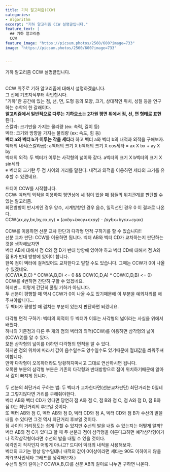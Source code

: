 ```yaml
---
title: 기하 알고리즘(CCW)
categories:
- Algorithm
excerpt: "기하 알고리즘 CCW 설명글입니다."
feature_text: |
  ## 기하 알고리즘
  CCW
feature_image: "https://picsum.photos/2560/600?image=733"
image: "https://picsum.photos/2560/600?image=733"


---
```


기하 알고리즘 CCW 설명글입니다.<br><br>

CCW 위주로 기하 알고리즘에 대해서 설명하겠습니다.<br>
그 전에 기초지식부터 확인합시다.<br>
"기하"란 공간에 있는 점, 선, 면, 도형 등의 모양, 크기, 상대적인 위치, 성질 등을 연구하는 수학의 한 갈래이다.<br>
**알고리즘에서 일반적으로 다루는 기하요소는 2차원 평면 위에서 점, 선, 면 형태로 표현**된다.<br>
스칼라: 크기만을 가지는 물리량 (ex: 속력, 길이 등)<br>
벡터: 크기와 방향을 가지는 물리량 (ex: 속도, 힘 등)<br>
**벡터 a와 벡터 b가 이루는 각을 세타**라 하고 벡터 a와 벡터 b의 내적과 외적을 구해보자.<br>
벡터의 내적(스칼라곱):  a벡터의 크기 X b벡터의 크기 X cos세타 =  ax X bx + ay X by<br>
벡터의 외적: 두 벡터가 이루는 사각형의 넓이와 같다. a벡터의 크기 X b벡터의 크기 X sin세타<br>
※ 벡터의 크기란 두 점 사이의 거리를 말한다. 내적과 외적을 이용하면 세타의 크기를 유추할 수 있겠네요.<br>
<br>
드디어 CCW를 시작합니다.<br>
CCW: 벡터의 외적을 이용하여 평면상에 세 점이 있을 때 점들의 위치관계를 판단할 수 있는 알고리즘.<br>
회전방향이 반시계인 경우 양수, 시계방향인 경우 음수, 일직선인 경우 0 이 결과로 나온다.<br>
CCW(ax,ay,bx,by,cx,cy) = (ax*by+bx*cy+cx*ay) - (ay*bx+by*cx+cy*ax)
<br><br>
CCW를 이용하면 선분 교차 판단과 다각형 면적 구하기를 할 수 있습니다!!<br>
선분 교차 판단: CCW를 이용하면 됩니다. 벡터 AB와 벡터 CD가 교차하는지 판단하는 것을 생각해보자면<br>
벡터 AB에 대해서 점 C와 점 D가 반대 방향에 있어야 하고 벡터 CD에 대해서 점 A와 점 B가 반대 방향에 있어야 합니다.<br>
한쪽 점이 벡터에 걸쳐있어도 교차한다고 말할 수도 있습니다. 그때는 CCW가 0이 나올 수 있겠네요.<br>
(CCW(A,B,C) * CCW(A,B,D) <= 0 && CCW(C,D,A) * CCW(C,D,B) <= 0)<br>
CCW를 4번하면 간단히 구할 수 있겠네요.<br>
하지만... 이렇게 간단히 풀릴 기하가 아닙니다.<br>
두 선분이 평행할 때 역시 CCW가 0이 나올 수도 있기때문에 이 부분을 예외처리를 해주셔야합니다...<br>
두 벡터가 평행할 때 겹치는 부분이 있는지 판단하면 되겠네요.<br>
<br>
다각형 면적 구하기: 벡터의 외적이 두 벡터가 이루는 사각형의 넓이라는 사실을 위에서 배웠다.<br>
하나의 기준점과 다른 두 개의 점의 벡터의 외적(CCW)를 이용하면 삼각형의 넓이(CCW/2)를 알 수 있다.<br>
모든 삼각형의 넓이를 더하면 다각형의 면적을 알 수 있다.<br>
하지만 점의 위치에 따라서 값이 음수일수도 양수일수도 있기때문에 절대값을 씌워주셔야합니다.<br>
만약 다각형이 오목하더라도 당황하지마시고 그대로 연산하시면 됩니다.<br>
오목한 부분의 삼각형 부분은 기존의 다각형과 반대방향으로 점이 위치하기때문에 알아서 값이 빠지게 됩니다.<br>
<br>
두 선분의 최단거리 구하는 법: 두 벡터가 교차한다면(선분교차판단) 최단거리는 0일테고 그렇지않다면 거리를 구해줘야한다.<br>
벡터 AB와 벡터 CD가 있다면 당연히 점 A와 점 C, 점 B와 점 C, 점 A와 점 D, 점 B와 점 D는 최단거리의 후보일 것이다.<br>
또 벡터 AB와 점 C, 벡터 AB와 점 D, 벡터 CD와 점 A, 벡터 CD와 점 B가 수선의 발을 내릴 수 있다면 그것 역시 최단거리 후보일 것이다.<br>
점 사이의 거리정도는 쉽게 구할 수 있지만 수선의 발을 내릴 수 있는지는 어떻게 알까?<br>
벡터 AB와 점 C가 있다고 할 때 두 선분과 점이 삼각형을 이룬다고하면 예각삼각형이거나 직각삼각형이라면 수선의 발을 내릴 수 있을 것이다.<br>
예각인지 직각인지 어떻게 아냐고? 드디어 벡터의 내적을 사용해보자.<br>
벡터의 크기는 항상 양수일테니 내적의 값이 0이상이라면 세타는 90도 이하이지 않을까?(코사인세타 그래프를 생각해보자.)<br>
수선의 발의 길이는? CCW(A,B,C)를 선분 AB의 길이로 나누면 구하면 나온다.<br>

